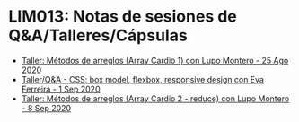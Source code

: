 # LIM013: Notas de sesiones de Q&A/Talleres/Cápsulas

* [Taller: Métodos de arreglos (Array Cardio 1) con Lupo Montero - 25 Ago 2020](./2020-08-25)
* [Taller/Q&A - CSS: box model, flexbox, responsive design con Eva Ferreira - 1 Sep 2020](./2020-09-01)
* [Taller: Métodos de arreglos (Array Cardio 2 - reduce) con Lupo Montero - 8 Sep 2020](./2020-09-08)